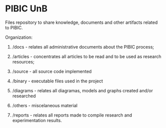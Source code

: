 # PIBIC UnB
Files repository to share knowledge, documents and other artifacts related to PIBIC.

Organization:

1. /docs - relates all administrative documents about the PIBIC process;

2. /articles - concentrates all articles to be read and to be used as research resources;

3. /source - all source code implemented

4. /binary - executable files used in the project

5. /diagrams - relates all diagramas, models and graphs created and/or researched

6. /others - miscelaneous material

7. /reports - relates all reports made to compile research and experimentation results.


